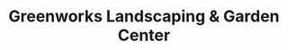 ---
title: "Greenworks Landscaping & Garden Center"
url: /chantilly/greenworks-landscaping-and-garden-center/
shop: garden centre
---